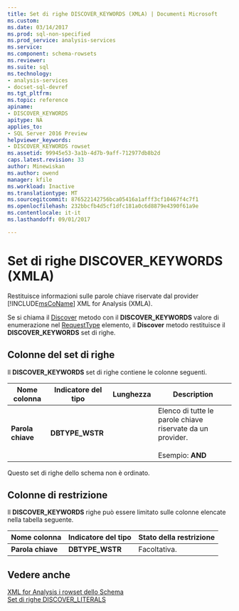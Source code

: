 ```yaml
---
title: Set di righe DISCOVER_KEYWORDS (XMLA) | Documenti Microsoft
ms.custom: 
ms.date: 03/14/2017
ms.prod: sql-non-specified
ms.prod_service: analysis-services
ms.service: 
ms.component: schema-rowsets
ms.reviewer: 
ms.suite: sql
ms.technology:
- analysis-services
- docset-sql-devref
ms.tgt_pltfrm: 
ms.topic: reference
apiname:
- DISCOVER_KEYWORDS
apitype: NA
applies_to:
- SQL Server 2016 Preview
helpviewer_keywords:
- DISCOVER_KEYWORDS rowset
ms.assetid: 99945e53-3a1b-4d7b-9aff-712977db8b2d
caps.latest.revision: 33
author: Minewiskan
ms.author: owend
manager: kfile
ms.workload: Inactive
ms.translationtype: MT
ms.sourcegitcommit: 876522142756bca05416a1afff3cf10467f4c7f1
ms.openlocfilehash: 232bbcfb4d5cf1dfc181a0c6d8879e4390f61a9e
ms.contentlocale: it-it
ms.lasthandoff: 09/01/2017

---
```

# <a name="discoverkeywords-rowset-xmla"></a>Set di righe DISCOVER_KEYWORDS (XMLA)
  Restituisce informazioni sulle parole chiave riservate dal provider [!INCLUDE[msCoName](../../../includes/msconame-md.md)] XML for Analysis (XMLA).  
  
 Se si chiama il [Discover](../../../analysis-services/xmla/xml-elements-methods-discover.md) metodo con il **DISCOVER_KEYWORDS** valore di enumerazione nel [RequestType](../../../analysis-services/xmla/xml-elements-properties/requesttype-element-xmla.md) elemento, il **Discover** metodo restituisce il **DISCOVER_KEYWORDS** set di righe.  
  
## <a name="rowset-columns"></a>Colonne del set di righe  
 Il **DISCOVER_KEYWORDS** set di righe contiene le colonne seguenti.  
  
|Nome colonna|Indicatore del tipo|Lunghezza|Description|  
|-----------------|--------------------|------------|-----------------|  
|**Parola chiave**|**DBTYPE_WSTR**||Elenco di tutte le parole chiave riservate da un provider.<br /><br /> Esempio: **AND**|  
  
 Questo set di righe dello schema non è ordinato.  
  
## <a name="restriction-columns"></a>Colonne di restrizione  
 Il **DISCOVER_KEYWORDS** righe può essere limitato sulle colonne elencate nella tabella seguente.  
  
|Nome colonna|Indicatore del tipo|Stato della restrizione|  
|-----------------|--------------------|-----------------------|  
|**Parola chiave**|**DBTYPE_WSTR**|Facoltativa.|  
  
## <a name="see-also"></a>Vedere anche  
 [XML for Analysis i rowset dello Schema](../../../analysis-services/schema-rowsets/xml/xml-for-analysis-schema-rowsets.md)   
 [Set di righe DISCOVER_LITERALS](../../../analysis-services/schema-rowsets/xml/discover-literals-rowset.md)  
  
  

